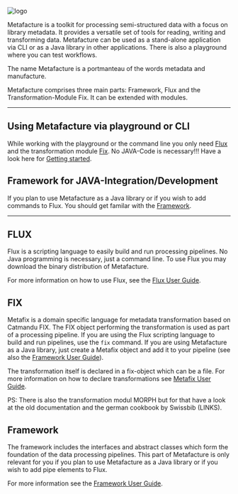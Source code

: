 ![logo](https://github.com/culturegraph/metafacture-core/wiki/img/metafacture_small.png)


Metafacture is a toolkit for processing semi-structured data with a focus on library metadata. It provides a versatile set of tools for reading, writing and transforming data. Metafacture can be used as a stand-alone application via CLI or as a Java library in other applications. There is also a playground where you can test workflows.

The name Metafacture is a portmanteau of the words metadata and manufacture.

Metafacture comprises three main parts: Framework, Flux and the Transformation-Module Fix. It can be extended with modules.

__________________

## Using Metafacture via playground or CLI

While working with the playground or the command line you only need [Flux](https://github.com/TobiasNx/metafacture_documentation_new/blob/main/Home.md#flux) and the transformation module [Fix](https://github.com/TobiasNx/metafacture_documentation_new/blob/main/Home.md#fix). No JAVA-Code is necessary!!!
Have a look here for [Getting started](https://github.com/TobiasNx/metafacture_documentation_new/blob/fcb2103acc3216dc39de5c6f05f2f481d4ec6126/Getting%20Started.md).

## Framework for JAVA-Integration/Development

If you plan to use Metafacture as a Java library or if you wish to add commands to Flux. You should get familar with the [Framework](https://github.com/TobiasNx/metafacture_documentation_new/blob/main/Home.md#framework).

__________________

## FLUX

Flux is a scripting language to easily build and run processing pipelines. No Java programming is necessary, just a command line. To use Flux you may download the binary distribution of Metafacture.

For more information on how to use Flux, see the [Flux User Guide](https://github.com/TobiasNx/metafacture_documentation_new/blob/fcb2103acc3216dc39de5c6f05f2f481d4ec6126/Flux%20user%20guide.md).

## FIX

Metafix is a domain specific language for metadata transformation based on Catmandu FIX. The FIX object performing the transformation is used as part of a processing pipeline. If you are using the Flux scripting language to build and run pipelines, use the `fix` command. If you are using Metafacture as a Java library, just create a Metafix object and add it to your pipeline (see also the [Framework User Guide](https://github.com/TobiasNx/metafacture_documentation_new/blob/main/Home.md#framework)).

The transformation itself is declared in a fix-object which can be a file. For more information on how to declare transformations see [Metafix User Guide](https://github.com/TobiasNx/metafacture_documentation_new/blob/fc9eb592bc42c81a141ded694fb81395e55d9675/Fix%20user%20guide.md).

PS: There is also the transformation modul MORPH but for that have a look at the old documentation and the german cookbook by Swissbib (LINKS).

## Framework

The framework includes the interfaces and abstract classes which form the foundation of the data processing pipelines. This part of Metafacture is only relevant for you if you plan to use Metafacture as a Java library or if you wish to add pipe elements to Flux.

For more information see the [Framework User Guide](https://github.com/TobiasNx/metafacture_documentation_new/blob/fcb2103acc3216dc39de5c6f05f2f481d4ec6126/Framework%20User%20Guid.md).

